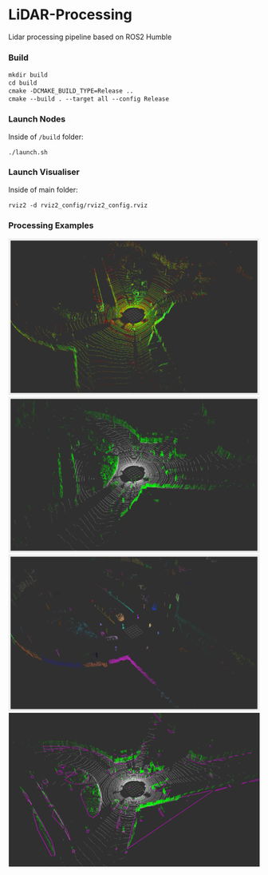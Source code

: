 # LiDAR-Processing
Lidar processing pipeline based on ROS2 Humble

### Build
```
mkdir build
cd build
cmake -DCMAKE_BUILD_TYPE=Release .. 
cmake --build . --target all --config Release
```

### Launch Nodes
Inside of `/build` folder:
```
./launch.sh
```

### Launch Visualiser
Inside of main folder:
```
rviz2 -d rviz2_config/rviz2_config.rviz 
```
### Processing Examples
![image1](https://github.com/YevgeniyEngineer/LiDAR-Processing/blob/main/images/cloud_capture.png)
![image2](https://github.com/YevgeniyEngineer/LiDAR-Processing/blob/main/images/ground_segmentation.png)
![image3](https://github.com/YevgeniyEngineer/LiDAR-Processing/blob/main/images/euclidean_clustering.png)
![image4](https://github.com/YevgeniyEngineer/LiDAR-Processing/blob/main/images/polygonization.png)
